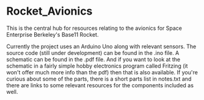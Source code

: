 # Rocket_Avionics
This is the central hub for resources relating to the avionics for Space Enterprise Berkeley's Base11 Rocket.

Currently the project uses an Arduino Uno along with relevant sensors. The source code (still under development) can be found in the .ino file. A schematic can be found in the .pdf file. And if you want to look at the schematic in a fairly simple hobby electronics program called Fritzing (it won't offer much more info than the pdf) then that is also available. If you're curious about some of the parts, there is a short parts list in notes.txt and there are links to some relevant resources for the components included as well.
